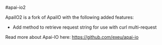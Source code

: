 #apai-io2



ApaiIO2 is a fork of ApaiIO with the following added features:
<ul>
<li>Add method to retrieve request string for use with curl multi-request</li>
</ul>

Read more about Apai-IO here:
https://github.com/exeu/apai-io
